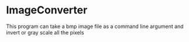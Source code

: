 # ImageConverter
This program can take a bmp image file as a command line argument and invert or gray scale all the pixels

